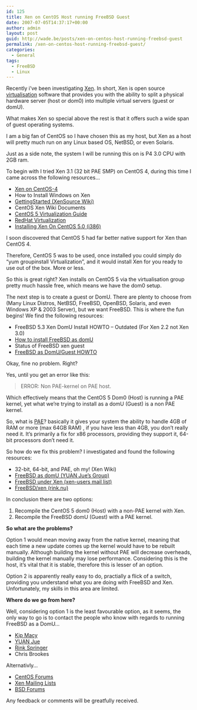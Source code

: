 ```yaml
---
id: 125
title: Xen on CentOS Host running FreeBSD Guest
date: 2007-07-05T14:37:17+00:00
author: admin
layout: post
guid: http://wade.be/posts/xen-on-centos-host-running-freebsd-guest
permalink: /xen-on-centos-host-running-freebsd-guest/
categories:
  - General
tags:
  - FreeBSD
  - Linux
---
```

<p class="lead">
  Recently i&#8217;ve been investigating <a href="http://en.wikipedia.org/wiki/Xen">Xen</a>. In short, Xen is open source <a href="http://en.wikipedia.org/wiki/Virtualization">virtualisation</a> software that provides you with the ability to split a physical hardware server (host or dom0) into multiple virtual servers (guest or domU).
</p>

What makes Xen so special above the rest is that it offers such a wide span of guest operating systems.<!--more-->

I am a big fan of CentOS so I have chosen this as my host, but Xen as a host will pretty much run on any Linux based OS, NetBSD, or even Solaris.

Just as a side note, the system I will be running this on is P4 3.0 CPU with 2GB ram.

To begin with I tried Xen 3.1 (32 bit PAE SMP) on CentOS 4, during this time I came across the following resources&#8230;

  * [Xen on CentOS-4](http://mark.foster.cc/wiki/index.php/Xen_on_CentOS-4)
  * How to Install Windows on Xen
  * [GettingStarted (XenSource Wiki)](http://wiki.xensource.com/xenwiki/GettingStarted)
  * CentOS Xen Wiki Documents
  * [CentOS 5 Virtualization Guide](http://www.centos.org/docs/5/html/Virtualization-en-US/)
  * [RedHat Virtualization](http://www.redhat.com/rhel/virtualization/)
  * [Installing Xen On CentOS 5.0 (i386)](http://www.howtoforge.com/centos_5.0_xen)

I soon discovered that CentOS 5 had far better native support for Xen than CentOS 4.

Therefore, CentOS 5 was to be used, once installed you could simply do &#8220;yum groupinstall Virtualization&#8221;, and it would install Xen for you ready to use out of the box. More or less.

So this is great right? Xen installs on CentOS 5 via the virtualisation group pretty much hassle free, which means we have the dom0 setup.

The next step is to create a guest or DomU. There are plenty to choose from (Many Linux Distros, NetBSD, FreeBSD, OpenBSD, Solaris, and even Windows XP & 2003 Server), but we want FreeBSD. This is where the fun begins! We find the following resources:

  * FreeBSD 5.3 Xen DomU Install HOWTO &#8211; Outdated (For Xen 2.2 not Xen 3.0)
  * [How to install FreeBSD as domU](http://www.yuanjue.net/xen/howto.html)
  * Status of FreeBSD xen guest
  * [FreeBSD as DomU/Guest HOWTO](http://wiki.xensource.com/xenwiki/FreeBSDdomU)

Okay, fine no problem. Right?

Yes, until you get an error like this:

> ERROR: Non PAE-kernel on PAE host.

Which effectively means that the CentOS 5 Dom0 (Host) is running a PAE kernel, yet what we&#8217;re trying to install as a domU (Guest) is a non PAE kernel.

So, what is [PAE](http://en.wikipedia.org/wiki/Physical_Address_Extension)? basically it gives your system the ability to handle 4GB of RAM or more (max 64GB RAM) , if you have less than 4GB, you don&#8217;t really need it. It&#8217;s primarily a fix for x86 processors, providing they support it, 64-bit processors don&#8217;t need it.

So how do we fix this problem? I investigated and found the following resources:

  * 32-bit, 64-bit, and PAE, oh my! (Xen Wiki)
  * [FreeBSD as domU (YUAN Jue&#8217;s Group)](http://groups.google.com/group/yuanjue/browse_thread/thread/ec4261c9511c1dca)
  * [FreeBSD under Xen (xen-users mail list)](http://lists.xensource.com/archives/html/xen-users/2006-12/msg00268.html)
  * [FreeBSD/xen (rink.nu)](http://rink.nu/blog/20070528143357.009067.html)

In conclusion there are two options:

  1. Recompile the CentOS 5 dom0 (Host) with a non-PAE kernel with Xen.
  2. Recompile the FreeBSD domU (Guest) with a PAE kernel.

**So what are the problems?**

Option 1 would mean moving away from the native kernel, meaning that each time a new update comes up the kernel would have to be rebuilt manually. Although building the kernel without PAE will decrease overheads, building the kernel manually may lose performance. Considering this is the host, it&#8217;s vital that it is stable, therefore this is lesser of an option.

Option 2 is apparently really easy to do, practially a flick of a switch, providing you understand what you are doing with FreeBSD and Xen. Unfortunately, my skills in this area are limited.

**Where do we go from here?**

Well, considering option 1 is the least favourable option, as it seems, the only way to go is to contact the people who know with regards to running FreeBSD as a DomU&#8230;

  * [Kip Macy](http://www.fsmware.com/)
  * [YUAN Jue](http://www.yuanjue.net/)
  * [Rink Springer](http://rink.nu/)
  * Chris Brookes

Alternativly&#8230;

  * [CentOS Forums](http://www.centos.org/modules/newbb/)
  * [Xen Mailing Lists](http://lists.xensource.com/)
  * [BSD Forums](http://freebsdforums.org/forums/)

Any feedback or comments will be greatfully received.